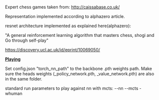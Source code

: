 

Expert chess games taken from:
http://caissabase.co.uk/

Representation implemented according to alphazero article.

resnet architecture implemented as explained here(alphazero):

"A general reinforcement learning algorithm that
masters chess, shogi and Go through self-play"

https://discovery.ucl.ac.uk/id/eprint/10069050/

<b><u>Playing</u></b>

Set config.json "torch_nn_path" to the backbone .pth weights path.
Make sure the heads weights (_policy_network.pth, _value_network.pth)
are also in the same folder.

standard run parameters to play against nn with mcts:
--nn --mcts -whuman